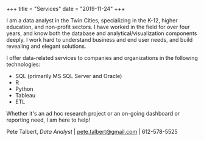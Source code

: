 +++
title = "Services"
date = "2019-11-24"
+++

I am a data analyst in the Twin Cities, specializing in the K-12, higher education, and non-profit sectors. I have worked in the field for over four years, and know both the database and analytical/visualization components deeply. I work hard to understand business and end user needs, and build revealing and elegant solutions.

I offer data-related services to companies and organizations in the following technologies:

* SQL (primarily MS SQL Server and Oracle)
* R 
* Python
* Tableau
* ETL

Whether it's an ad hoc research project or an on-going dashboard or reporting need, I am here to help!

Pete Talbert, *Data Analyst* | pete.talbert@gmail.com | 612-578-5525